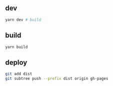 

## dev

```sh
yarn dev # build
```

## build

```sh
yarn build
```

## deploy
```sh
git add dist
git subtree push --prefix dist origin gh-pages
```